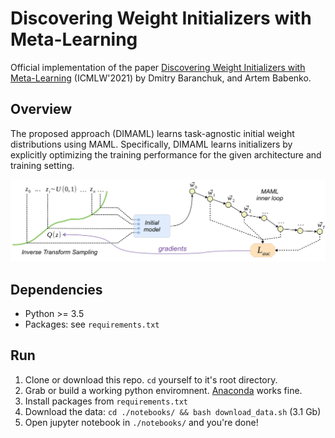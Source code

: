 # Discovering Weight Initializers with Meta-Learning


Official implementation of the paper [Discovering Weight Initializers with Meta-Learning](https://openreview.net/forum?id=AwT_WWtEUj) (ICMLW'2021) by Dmitry Baranchuk, and Artem Babenko.


## Overview

The proposed approach (DIMAML) learns task-agnostic initial weight distributions using MAML. Specifically, DIMAML learns initializers by explicitly optimizing the training performance for the given architecture and training setting. 

<img src="./images/dimaml.png" width=900px>


## Dependencies

* Python >= 3.5
* Packages: see `requirements.txt`

## Run
1. Clone or download this repo. `cd` yourself to it's root directory.
2. Grab or build a working python enviromnent. [Anaconda](https://www.anaconda.com/) works fine.
3. Install packages from `requirements.txt`
4. Download the data: `cd ./notebooks/ && bash download_data.sh` (3.1 Gb)
5. Open jupyter notebook in `./notebooks/` and you're done!

